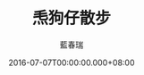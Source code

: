 ---
issue: 180
title: 𤆬狗仔散步
author: 藍春瑞
date: 2016-07-07T00:00:00.000+08:00
topic: 生活
difficulty: 1
wikidata: Q98095551
wikidata_link: https://www.wikidata.org/wiki/Q98095551
author_wikidata_link: https://www.wikidata.org/wiki/Q98096370
author_wikidata: Q98096370
---